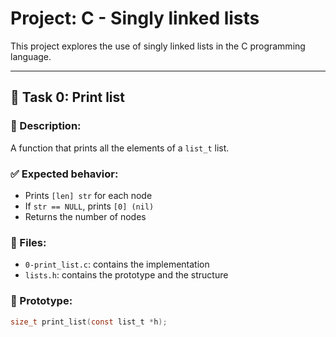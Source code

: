 # Project: C - Singly linked lists

This project explores the use of singly linked lists in the C programming language.

---

## 🔹 Task 0: Print list

### 🧠 Description:
A function that prints all the elements of a `list_t` list.

### ✅ Expected behavior:
- Prints `[len] str` for each node
- If `str == NULL`, prints `[0] (nil)`
- Returns the number of nodes

### 📁 Files:
- `0-print_list.c`: contains the implementation
- `lists.h`: contains the prototype and the structure

### 📌 Prototype:
```c
size_t print_list(const list_t *h);
```
